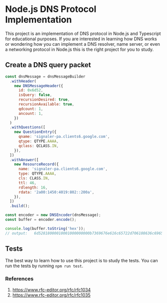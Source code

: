 # Node.js DNS Protocol Implementation

This project is an implementation of DNS protocol in Node.js and Typescript for educational purposes. If you are interested in learning how DNS works or wondering how you can implement a DNS resolver, name server, or even a networking protocol in Node.js this is the right project for you to study.

## Create a DNS query packet

```javascript
const dnsMessage = dnsMessageBuilder
  .withHeader(
    new DNSMessageHeader({
      id: 0x6d52,
      isQuery: false,
      recursionDesired: true,
      recursionAvailable: true,
      qdcount: 1,
      ancount: 1,
    })
  )
  .withQuestions([
    new QuestionEntry({
      qname: 'signaler-pa.clients6.google.com',
      qtype: QTYPE.AAAA,
      qclass: QCLASS.IN,
    }),
  ])
  .withAnswer([
    new ResourceRecord({
      name: 'signaler-pa.clients6.google.com',
      type: QTYPE.AAAA,
      cls: CLASS.IN,
      ttl: 46,
      rdlength: 16,
      rdata: '2a00:1450:4019:802::200a',
    }),
  ])
  .build();

const encoder = new DNSEncoder(dnsMessage);
const buffer = encoder.encode();

console.log(buffer.toString('hex'));
// output:   6d52818000010001000000000b7369676e616c65722d706108636c69656e74733606676f6f676c6503636f6d00001c0001c00c001c00010000002e0010
```
## Tests

The best way to learn how to use this project is to study the tests. You can run the tests by running `npm run test`.


### References

1. https://www.rfc-editor.org/rfc/rfc1034
2. https://www.rfc-editor.org/rfc/rfc1035
